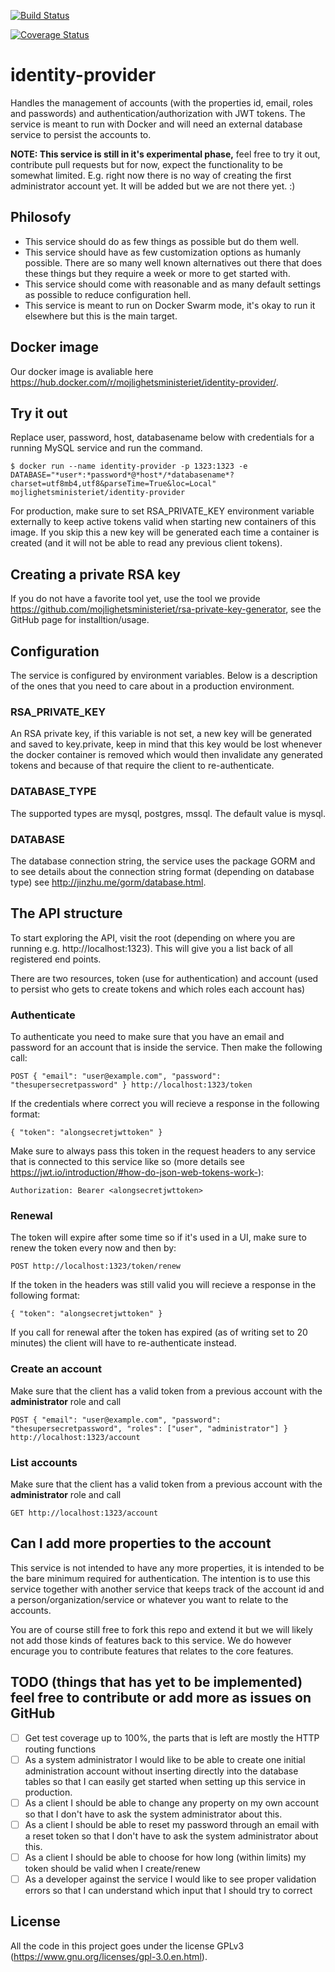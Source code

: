 [![Build Status](https://travis-ci.org/mojlighetsministeriet/identity-provider.svg?branch=master)](https://travis-ci.org/mojlighetsministeriet/identity-provider)

[![Coverage Status](https://coveralls.io/repos/github/mojlighetsministeriet/identity-provider/badge.svg?branch=master)](https://coveralls.io/github/mojlighetsministeriet/identity-provider?branch=master)

# identity-provider

Handles the management of accounts (with the properties id, email, roles and passwords) and authentication/authorization with JWT tokens. The service is meant to run with Docker and will need an external database service to persist the accounts to.

**NOTE: This service is still in it's experimental phase,** feel free to try it out, contribute pull requests but for now, expect the functionality to be somewhat limited. E.g. right now there is no way of creating the first administrator account yet. It will be added but we are not there yet. :)

## Philosofy

* This service should do as few things as possible but do them well.
* This service should have as few customization options as humanly possible. There are so many well known alternatives out there that does these things but they require a week or more to get started with.
* This service should come with reasonable and as many default settings as possible to reduce configuration hell.
* This service is meant to run on Docker Swarm mode, it's okay to run it elsewhere but this is the main target.

## Docker image

Our docker image is avaliable here https://hub.docker.com/r/mojlighetsministeriet/identity-provider/.

## Try it out

Replace user, password, host, databasename below with credentials for a running MySQL service and run the command.

    $ docker run --name identity-provider -p 1323:1323 -e DATABASE="*user*:*password*@*host*/*databasename*?charset=utf8mb4,utf8&parseTime=True&loc=Local" mojlighetsministeriet/identity-provider

For production, make sure to set RSA_PRIVATE_KEY environment variable externally to keep active tokens valid when starting new containers of this image. If you skip this a new key will be generated each time a container is created (and it will not be able to read any previous client tokens).  

## Creating a private RSA key

If you do not have a favorite tool yet, use the tool we provide https://github.com/mojlighetsministeriet/rsa-private-key-generator, see the GitHub page for installtion/usage.

## Configuration

The service is configured by environment variables. Below is a description of the ones that you need to care about in a production environment.

### RSA_PRIVATE_KEY

An RSA private key, if this variable is not set, a new key will be generated and saved to key.private, keep in mind that this key would be lost whenever the docker container is removed which would then invalidate any generated tokens and because of that require the client to re-authenticate.

### DATABASE_TYPE

The supported types are mysql, postgres, mssql. The default value is mysql.

### DATABASE

The database connection string, the service uses the package GORM and to see details about the connection string format (depending on database type) see http://jinzhu.me/gorm/database.html.

## The API structure

To start exploring the API, visit the root (depending on where you are running e.g. http://localhost:1323). This will give you a list back of all registered end points.

There are two resources, token (use for authentication) and account (used to persist who gets to create tokens and which roles each account has)

### Authenticate

To authenticate you need to make sure that you have an email and password for an account that is inside the service. Then make the following call:

    POST { "email": "user@example.com", "password": "thesupersecretpassword" } http://localhost:1323/token

If the credentials where correct you will recieve a response in the following format:

    { "token": "alongsecretjwttoken" }

Make sure to always pass this token in the request headers to any service that is connected to this service like so (more details see https://jwt.io/introduction/#how-do-json-web-tokens-work-):

    Authorization: Bearer <alongsecretjwttoken>

### Renewal

The token will expire after some time so if it's used in a UI, make sure to renew the token every now and then by:

    POST http://localhost:1323/token/renew

If the token in the headers was still valid you will recieve a response in the following format:

    { "token": "alongsecretjwttoken" }

If you call for renewal after the token has expired (as of writing set to 20 minutes) the client will have to re-authenticate instead.

### Create an account

Make sure that the client has a valid token from a previous account with the **administrator** role and call

    POST { "email": "user@example.com", "password": "thesupersecretpassword", "roles": ["user", "administrator"] } http://localhost:1323/account

### List accounts

Make sure that the client has a valid token from a previous account with the **administrator** role and call

    GET http://localhost:1323/account

## Can I add more properties to the account

This service is not intended to have any more properties, it is intended to be the bare minimum required for authentication. The intention is to use this service together with another service that keeps track of the account id and a person/organization/service or whatever you want to relate to the accounts.

You are of course still free to fork this repo and extend it but we will likely not add those kinds of features back to this service. We do however encurage you to contribute features that relates to the core features.

## TODO (things that has yet to be implemented) feel free to contribute or add more as issues on GitHub

- [ ] Get test coverage up to 100%, the parts that is left are mostly the HTTP routing functions
- [ ] As a system administrator I would like to be able to create one initial administration account without inserting directly into the database tables so that I can easily get started when setting up this service in production.
- [ ] As a client I should be able to change any property on my own account so that I don't have to ask the system administrator about this.
- [ ] As a client I should be able to reset my password through an email with a reset token so that I don't have to ask the system administrator about this.
- [ ] As a client I should be able to choose for how long (within limits) my token should be valid when I create/renew
- [ ] As a developer against the service I would like to see proper validation errors so that I can understand which input that I should try to correct

## License

All the code in this project goes under the license GPLv3 (https://www.gnu.org/licenses/gpl-3.0.en.html).
